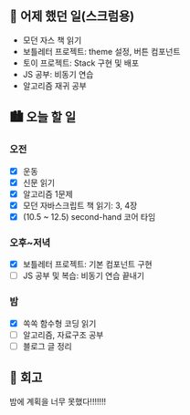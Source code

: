 ## 🌃 어제 했던 일(스크럼용)

- 모던 자스 책 읽기
- 보틀레터 프로젝트: theme 설정, 버튼 컴포넌트
- 토이 프로젝트: Stack 구현 및 배포
- JS 공부: 비동기 연습
- 알고리즘 재귀 공부

## 🏙️ 오늘 할 일

### 오전

- [x] 운동
- [x] 신문 읽기
- [x] 알고리즘 1문제
- [x] 모던 자바스크립트 책 읽기: 3, 4장
- [x] (10.5 ~ 12.5) second-hand 코어 타임

### 오후~저녁

- [x] 보틀레터 프로젝트: 기본 컴포넌트 구현
- [ ] JS 공부 및 복습: 비동기 연습 끝내기

### 밤

- [x] 쏙쏙 함수형 코딩 읽기
- [ ] 알고리즘, 자료구조 공부
- [ ] 블로그 글 정리

## 🌆 회고

밤에 계획을 너무 못했다!!!!!!! 